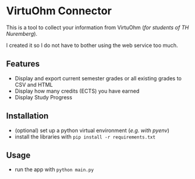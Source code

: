 # VirtuOhm Connector

This is a tool to collect your information from VirtuOhm (*for students of TH Nuremberg*).

I created it so I do not have to bother using the web service too much.

## Features
- Display and export current semester grades or all existing grades to CSV and HTML
- Display how many credits (ECTS) you have earned
- Display Study Progress

## Installation
- (optional) set up a python virtual environment (*e.g. with pyenv*)
- install the libraries with `pip install -r requirements.txt`

## Usage
- run the app with `python main.py`
